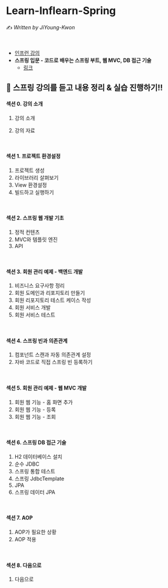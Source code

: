 # Learn-Inflearn-Spring

:writing_hand: *Written by JiYoung-Kwon*

<br/>

* [인프런 강의](https://www.inflearn.com/)
* **스프링 입문 - 코드로 배우는 스프링 부트, 웹 MVC, DB 접근 기술**
  * [링크](https://www.inflearn.com/course/%EC%8A%A4%ED%94%84%EB%A7%81-%EC%9E%85%EB%AC%B8-%EC%8A%A4%ED%94%84%EB%A7%81%EB%B6%80%ED%8A%B8/dashboard)



## :pushpin: 스프링 강의를 듣고 내용 정리 & 실습 진행하기!!

#### 섹션 0. 강의 소개

1. 강의 소개

2. 강의 자료

<br/>

#### 섹션 1. 프로젝트 환경설정

1. 프로젝트 생성
2. 라이브러리 살펴보기
3. View 환경설정
4. 빌드하고 실행하기

<br/>

#### 섹션 2. 스프링 웹 개발 기초

1. 정적 컨텐츠
2. MVC와 템플릿 엔진
3. API

<br/>

#### 섹션 3. 회원 관리 예제 - 백엔드 개발

1. 비즈니스 요구사항 정리
2. 회원 도메인과 리포지토리 만들기
3. 회원 리포지토리 테스트 케이스 작성
4. 회원 서비스 개발
5. 회원 서비스 테스트

<br/>

#### 섹션 4. 스프링 빈과 의존관계

1. 컴포넌트 스캔과 자동 의존관계 설정
2. 자바 코드로 직접 스프링 빈 등록하기

<br/>

#### 섹션 5. 회원 관리 예제 - 웹 MVC 개발

1. 회원 웹 기능 - 홈 화면 추가
2. 회원 웹 기능 - 등록
3. 회원 웹 기능 - 조회

<br/>

#### 섹션 6. 스프링 DB 접근 기술

1. H2 데이터베이스 설치
2. 순수 JDBC
3. 스프링 통합 테스트
4. 스프링 JdbcTemplate
5. JPA
6. 스프링 데이터 JPA

<br/>

#### 섹션 7. AOP

1. AOP가 필요한 상황
2. AOP 적용

<br/>

#### 섹션 8. 다음으로

1. 다음으로

<br/>